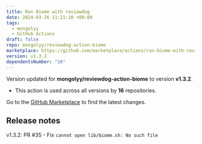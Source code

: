 ```yaml
---
title: Run Biome with reviewdog
date: 2024-03-26 11:21:10 +00:00
tags:
  - mongolyy
  - GitHub Actions
draft: false
repo: mongolyy/reviewdog-action-biome
marketplace: https://github.com/marketplace/actions/run-biome-with-reviewdog
version: v1.3.2
dependentsNumber: "16"
---
```



Version updated for **mongolyy/reviewdog-action-biome** to version **v1.3.2**.
- This action is used across all versions by **16** repositories.

Go to the [GitHub Marketplace](https://github.com/marketplace/actions/run-biome-with-reviewdog) to find the latest changes.

## Release notes

v1.3.2: PR #35 - Fix `cannot open lib/biome.sh: No such file`
